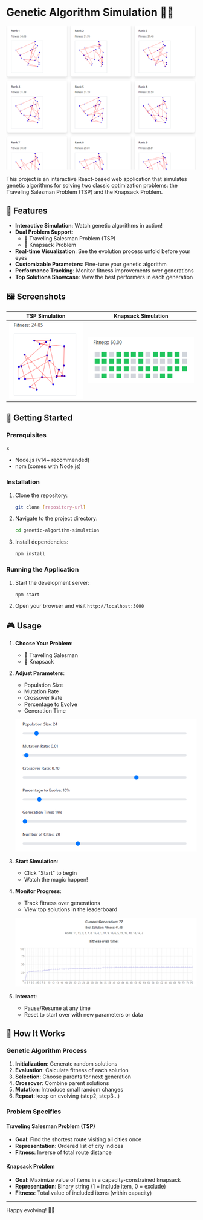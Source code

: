 # Genetic Algorithm Simulation 🧬🔬

![Genetic Algorithm Simulation Banner](public/leaderboard.png)

This project is an interactive React-based web application that simulates genetic algorithms for solving two classic optimization problems: the Traveling Salesman Problem (TSP) and the Knapsack Problem.

## 🌟 Features

- **Interactive Simulation**: Watch genetic algorithms in action!
- **Dual Problem Support**: 
  - 🚗 Traveling Salesman Problem (TSP)
  - 🎒 Knapsack Problem
- **Real-time Visualization**: See the evolution process unfold before your eyes
- **Customizable Parameters**: Fine-tune your genetic algorithm
- **Performance Tracking**: Monitor fitness improvements over generations
- **Top Solutions Showcase**: View the best performers in each generation

## 🖼️ Screenshots

| TSP Simulation | Knapsack Simulation |
|----------------|---------------------|
| ![TSP Screenshot](public/t1.png) | ![Knapsack Screenshot](public/k1.png) |

## 🚀 Getting Started

### Prerequisites
s
- Node.js (v14+ recommended)
- npm (comes with Node.js)

### Installation

1. Clone the repository:
   ```bash
   git clone [repository-url]
   ```
2. Navigate to the project directory:
   ```bash
   cd genetic-algorithm-simulation
   ```
3. Install dependencies:
   ```bash
   npm install
   ```

### Running the Application

1. Start the development server:
   ```bash
   npm start
   ```
2. Open your browser and visit `http://localhost:3000`

## 🎮 Usage

1. **Choose Your Problem**:
   - 🚗 Traveling Salesman
   - 🎒 Knapsack

2. **Adjust Parameters**:
   - Population Size
   - Mutation Rate
   - Crossover Rate
   - Percentage to Evolve
   - Generation Time

   ![Parameter Adjustment](public/Parameters.png)

3. **Start Simulation**:
   - Click "Start" to begin
   - Watch the magic happen!

4. **Monitor Progress**:
   - Track fitness over generations
   - View top solutions in the leaderboard

   ![Progress Monitoring](public/over_time.png)

5. **Interact**:
   - Pause/Resume at any time
   - Reset to start over with new parameters or data

## 🧠 How It Works

### Genetic Algorithm Process

1. **Initialization**: Generate random solutions
2. **Evaluation**: Calculate fitness of each solution
3. **Selection**: Choose parents for next generation
4. **Crossover**: Combine parent solutions
5. **Mutation**: Introduce small random changes
6. **Repeat**: keep on evolving (step2, step3...)


### Problem Specifics

#### Traveling Salesman Problem (TSP)
- **Goal**: Find the shortest route visiting all cities once
- **Representation**: Ordered list of city indices
- **Fitness**: Inverse of total route distance

#### Knapsack Problem
- **Goal**: Maximize value of items in a capacity-constrained knapsack
- **Representation**: Binary string (1 = include item, 0 = exclude)
- **Fitness**: Total value of included items (within capacity)


---

Happy evolving! 🧬🚀
